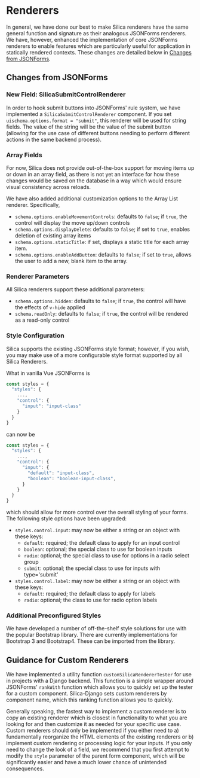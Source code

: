 # Renderers

In general, we have done our best to make Silica renderers have the same general
function and signature as their analogous JSONForms renderers. We have, however, enhanced
the implementation of core JSONForms renderers to enable features which are particularly useful for 
application in statically rendered contexts. These changes are detailed below in [Changes from JSONForms](#changes-from-jsonforms).

## Changes from JSONForms

### New Field: SilicaSubmitControlRenderer
In order to hook submit buttons into JSONForms' rule system, we have implemented a `SilicaSubmitControlRenderer` component.
If you set `uischema.options.format = "submit"`, this renderer will be used for string fields. The value of the string
will be the value of the submit button (allowing for the use case of different buttons needing to perform different actions
in the same backend process).


### Array Fields
For now, Silica does not provide out-of-the-box support for moving items up or down in an array field, as there is not yet an interface for
how these changes would be saved on the database in a way which would ensure visual consistency across reloads.

We have also added additional customization options to the Array List renderer. Specifically,
- `schema.options.enableMovementControls`: defaults to `false`; if `true`, the control will display the move up/down controls
- `schema.options.displayDelete`: defaults to `false`; if set to `true`, enables deletion of existing array items
- `schema.options.staticTitle`: if set, displays a static title for each array item.
- `schema.options.enableAddButton`: defaults to `false`; if set to `true`, allows the user to add a new, blank item to the array.


### Renderer Parameters

All Silica renderers support these additional parameters:

- `schema.options.hidden`: defaults to `false`; if `true`, the control will have the effects of `v-hide` applied
- `schema.readOnly`: defaults to `false`; if `true`, the control will be rendered as a read-only control

### Style Configuration

Silica supports the existing JSONForms style format; however, if you wish, you may make use of a more configurable style
format supported by all Silica Renderers.

What in vanilla Vue JSONForms is

```js
const styles = {
  "styles": {
    ...,
    "control": {
      "input": "input-class"
    }
  }
}
```

can now be
```js
const styles = {
  "styles": {
    ...,
    "control": {
      "input": {
        "default": "input-class",
        "boolean": "boolean-input-class",
      }
    }
  }
}
```

which should allow for more control over the overall styling of your forms. The following style options have been upgraded:

- `styles.control.input`: may now be either a string or an object with these keys:
  - `default`: required; the default class to apply for an input control
  - `boolean`: optional; the special class to use for boolean inputs
  - `radio`: optional; the special class to use for options in a radio select group
  - `submit`: optional; the special class to use for inputs with type='submit'
- `styles.control.label`: may now be either a string or an object with these keys:
  - `default`: required; the default class to apply for labels
  - `radio`: optional; the class to use for radio option labels

### Additional Preconfigured Styles
We have developed a number of off-the-shelf style solutions for use with the popular Bootstrap library. There are
currently implementations for Bootstrap 3 and Bootstrap4. These can be imported from the library.

## Guidance for Custom Renderers
We have implemented a utility function `customSilicaRendererTester` for use
in projects with a Django backend. This function is a simple wrapper around JSONForms' `rankWith` function
which allows you to quickly set up the tester for a custom component. Silica-Django sets custom renderers by component
name, which this ranking function allows you to quickly.

Generally speaking, the fastest way to implement a custom renderer is to copy an existing renderer which is closest in
functionality to what you are looking for and then customize it as needed for your specific use case. Custom renderers
should only be implemented if you either need to a) fundamentally reorganize the HTML elements of the existing renderers 
or b) implement custom rendering or processing logic for your inputs. If you only need to change the look of a field, 
we recommend that you first attempt to modify the `style` parameter of the parent form component, which will be 
significantly easier and have a much lower chance of unintended consequences.
